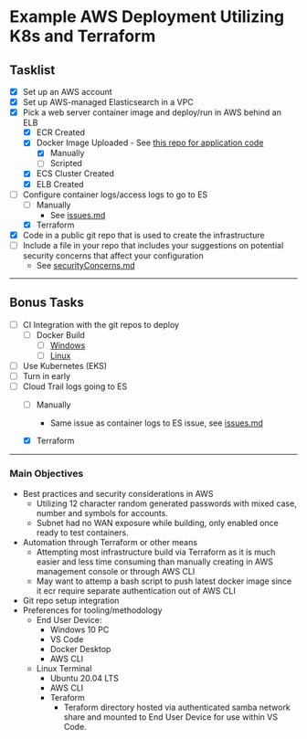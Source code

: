 # Example AWS Deployment Utilizing K8s and Terraform

## Tasklist
- [x] Set up an AWS account
- [x] Set up AWS-managed Elasticsearch in a VPC
- [x] Pick a web server container image and deploy/run in AWS behind an ELB
  - [x] ECR Created
  - [x] Docker Image Uploaded - See [this repo for application code](https://github.com/ndlanier/react-resume-template)
    - [x] Manually
    - [ ] Scripted
  - [x] ECS Cluster Created
  - [x] ELB Created
- [ ] Configure container logs/access logs to go to ES
  - [ ] Manually
    - See [issues.md](doc/issues.md)
  - [x] Terraform
- [x] Code in a public git repo that is used to create the infrastructure
- [ ] Include a file in your repo that includes your suggestions on potential security concerns that affect your configuration
    - See [securityConcerns.md](doc/securityConcerns.md)

------------------

## Bonus Tasks
- [ ] CI Integration with the git repos to deploy
  - [ ] Docker Build
    - [ ] [Windows](deploy/build.cmd)
    - [ ] [Linux](deploy/build.sh)
- [ ] Use Kubernetes (EKS)
- [ ] Turn in early
- [ ] Cloud Trail logs going to ES
  - [ ] Manually
    - Same issue as container logs to ES issue, see [issues.md](doc/issues.md)
  - [x] Terraform


-----------

### Main Objectives
- Best practices and security considerations in AWS
  - Utilizing 12 character random generated passwords with mixed case, number and symbols for accounts.
  - Subnet had no WAN exposure while building, only enabled once ready to test containers.
- Automation through Terraform or other means
  - Attempting most infrastructure build via Terraform as it is much easier and less time consuming than manually creating in AWS management console or through AWS CLI
  - May want to attemp a bash script to push latest docker image since it ecr require separate authentication out of AWS CLI 
- Git repo setup integration
- Preferences for tooling/methodology
  - End User Device:
    - Windows 10 PC
    - VS Code
    - Docker Desktop
    - AWS CLI
  - Linux Terminal
    - Ubuntu 20.04 LTS
    - AWS CLI
    - Teraform
      - Teraform directory hosted via authenticated samba network share and mounted to End User Device for use within VS Code.